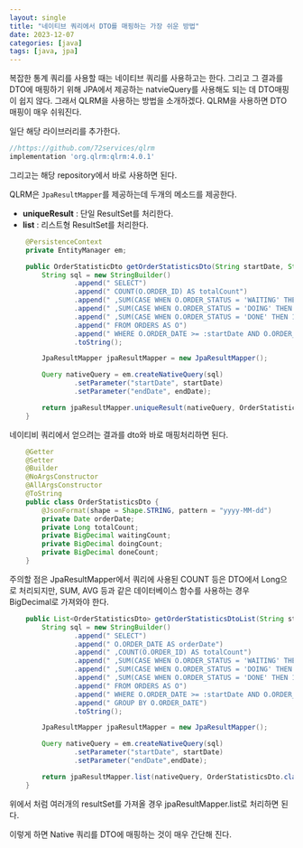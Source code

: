 ```yaml
---
layout: single
title: "네이티브 쿼리에서 DTO를 매핑하는 가장 쉬운 방법"
date: 2023-12-07
categories: [java]
tags: [java, jpa]
---
```


복잡한 통계 쿼리를 사용할 때는 네이티브 쿼리를 사용하고는 한다. 그리고 그 결과를 DTO에 매핑하기 위해 JPA에서 제공하는 natvieQuery를 사용해도 되는 데 DTO매핑이 쉽지 않다. 그래서 QLRM을 사용하는 방법을 소개하겠다.
QLRM을 사용하면 DTO 매핑이 매우 쉬워진다.

일단 해당 라이브러리를 추가한다.

```groovy
//https://github.com/72services/qlrm
implementation 'org.qlrm:qlrm:4.0.1'
```

그리고는 해당 repository에서 바로 사용하면 된다.

QLRM은 `JpaResultMapper`를 제공하는데 두개의 메소드를 제공한다.

-   **uniqueResult** : 단일 ResultSet를 처리한다.
-   **list** : 리스트형 ResultSet를 처리한다.

```java
    @PersistenceContext
    private EntityManager em;

    public OrderStatisticDto getOrderStatisticsDto(String startDate, String endDate) {
        String sql = new StringBuilder()
                .append(" SELECT")
                .append(" COUNT(O.ORDER_ID) AS totalCount")
                .append(" ,SUM(CASE WHEN O.ORDER_STATUS = 'WAITING' THEN 1 ELSE 0 END ) AS waitingCount")
                .append(" ,SUM(CASE WHEN O.ORDER_STATUS = 'DOING' THEN 1 ELSE 0 END ) AS doingCount")
                .append(" ,SUM(CASE WHEN O.ORDER_STATUS = 'DONE' THEN 1 ELSE 0 END ) AS doneCount")
                .append(" FROM ORDERS AS O")
                .append(" WHERE O.ORDER_DATE >= :startDate AND O.ORDER_DATE <= :endDate")
                .toString();

        JpaResultMapper jpaResultMapper = new JpaResultMapper();

        Query nativeQuery = em.createNativeQuery(sql)
                .setParameter("startDate", startDate)
                .setParameter("endDate", endDate);

        return jpaResultMapper.uniqueResult(nativeQuery, OrderStatisticDto.class);
    }
```

네이티비 쿼리에서 얻으려는 결과를 dto와 바로 매핑처리하면 된다.

```java
    @Getter
    @Setter
    @Builder
    @NoArgsConstructor
    @AllArgsConstructor
    @ToString
    public class OrderStatisticsDto {
        @JsonFormat(shape = Shape.STRING, pattern = "yyyy-MM-dd")
        private Date orderDate;
        private Long totalCount;
        private BigDecimal waitingCount;
        private BigDecimal doingCount;
        private BigDecimal doneCount;
    }
```

주의할 점은 JpaResultMapper에서 쿼리에 사용된 COUNT 등은 DTO에서 Long으로 처리되지만, SUM, AVG 등과 같은 데이터베이스 함수를 사용하는 경우 BigDecimal로 가져와야 한다.

```java
    public List<OrderStatisticsDto> getOrderStatisticsDtoList(String startDate, String endDate) {
        String sql = new StringBuilder()
                .append(" SELECT")
                .append(" O.ORDER_DATE AS orderDate")
                .append(" ,COUNT(O.ORDER_ID) AS totalCount")
                .append(" ,SUM(CASE WHEN O.ORDER_STATUS = 'WAITING' THEN 1 ELSE 0 END ) AS waitingCount")
                .append(" ,SUM(CASE WHEN O.ORDER_STATUS = 'DOING' THEN 1 ELSE 0 END ) AS doingCount")
                .append(" ,SUM(CASE WHEN O.ORDER_STATUS = 'DONE' THEN 1 ELSE 0 END ) AS doneCount")
                .append(" FROM ORDERS AS O")
                .append(" WHERE O.ORDER_DATE >= :startDate AND O.ORDER_DATE <= :endDate")
                .append(" GROUP BY O.ORDER_DATE")
                .toString();

        JpaResultMapper jpaResultMapper = new JpaResultMapper();

        Query nativeQuery = em.createNativeQuery(sql)
                .setParameter("startDate", startDate)
                .setParameter("endDate",endDate);

        return jpaResultMapper.list(nativeQuery, OrderStatisticsDto.class);
    }
```

위에서 처럼 여러개의 resultSet를 가져올 경우 jpaResultMapper.list로 처리하면 된다.

이렇게 하면 Native 쿼리를 DTO에 매핑하는 것이 매우 간단해 진다.
